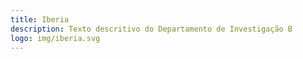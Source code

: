 ```yaml
---
title: Iberia
description: Texto descritivo do Departamento de Investigação B
logo: img/iberia.svg
---
```

